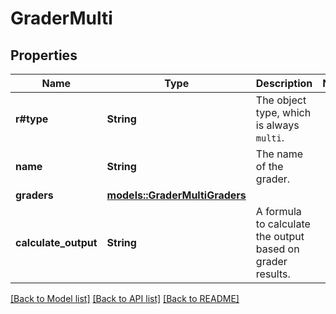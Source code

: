 # GraderMulti

## Properties

Name | Type | Description | Notes
------------ | ------------- | ------------- | -------------
**r#type** | **String** | The object type, which is always `multi`. | 
**name** | **String** | The name of the grader. | 
**graders** | [**models::GraderMultiGraders**](GraderMulti_graders.md) |  | 
**calculate_output** | **String** | A formula to calculate the output based on grader results. | 

[[Back to Model list]](../README.md#documentation-for-models) [[Back to API list]](../README.md#documentation-for-api-endpoints) [[Back to README]](../README.md)


